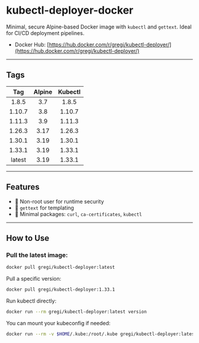 # kubectl-deployer-docker

Minimal, secure Alpine-based Docker image with `kubectl` and `gettext`. Ideal for CI/CD deployment pipelines.

- Docker Hub: [https://hub.docker.com/r/gregi/kubectl-deployer/](https://hub.docker.com/r/gregi/kubectl-deployer/)

---

## Tags

| Tag       | Alpine | Kubectl     |
|:---------:|:------:|:-----------:|
|1.8.5      |3.7     |1.8.5        |
|1.10.7     |3.8     |1.10.7       |
|1.11.3     |3.9     |1.11.3       |
|1.26.3     |3.17    |1.26.3       |
|1.30.1     |3.19    |1.30.1       |
|1.33.1     |3.19    |1.33.1       |
|latest     |3.19    |1.33.1       |

---

## Features

- 🔐 Non-root user for runtime security  
- 🔧 `gettext` for templating  
- 🧼 Minimal packages: `curl`, `ca-certificates`, `kubectl`  

---

## How to Use

### Pull the latest image:

```bash
docker pull gregi/kubectl-deployer:latest
```
Pull a specific version:
```bash
docker pull gregi/kubectl-deployer:1.33.1
```
Run kubectl directly:
```bash
docker run --rm gregi/kubectl-deployer:latest version
```
You can mount your kubeconfig if needed:
```bash
docker run --rm -v $HOME/.kube:/root/.kube gregi/kubectl-deployer:latest get pods
```
